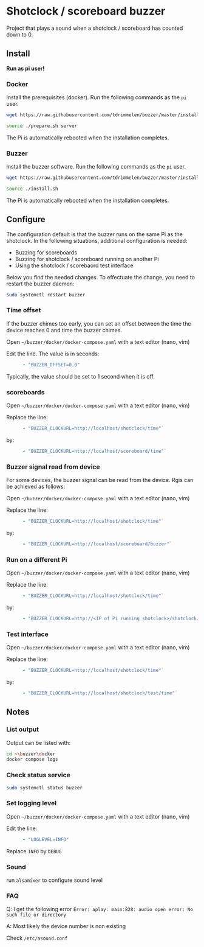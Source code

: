 # Shotclock / scoreboard buzzer

Project that plays a sound when a shotclock / scoreboard has counted down to 0.

## Install

**Run as pi user!**

### Docker

Install the prerequisites (docker). Run the following commands as the `pi` user.

``` bash
wget https://raw.githubusercontent.com/tdrimmelen/buzzer/master/install/prepare.sh

source ./prepare.sh server
```

The Pi is automatically rebooted when the installation completes.

### Buzzer

Install the buzzer software. Run the following commands as the `pi` user.

``` bash
wget https://raw.githubusercontent.com/tdrimmelen/buzzer/master/install/install.sh

source ./install.sh
```

The Pi is automatically rebooted when the installation completes.

## Configure

The configuration default is that the buzzer runs on the same Pi as the shotclock. In the following situations, additional configuration is needed:

- Buzzing for scoreboards
- Buzzing for shotclock / scoreboard running on another Pi
- Using the shotclock / scorebaord test interface

Below you find the needed changes. To effectuate the change, you need to restart the buzzer daemon:

``` bash
sudo systemctl restart buzzer
```

### Time offset

If the buzzer chimes too early, you can set an offset between the time the device reaches 0 and time the buzzer chimes.

Open `~/buzzer/docker/docker-compose.yaml` with a text editor (nano, vim)

Edit the line. The value is in seconds:

``` yaml
      - "BUZZER_OFFSET=0.0"
```

Typically, the value should be set to 1 second when it is off.

### scoreboards

Open `~/buzzer/docker/docker-compose.yaml` with a text editor (nano, vim)

Replace the line:

``` yaml
      - "BUZZER_CLOCKURL=http://localhost/shotclock/time"`
```

by:

``` yaml
      - "BUZZER_CLOCKURL=http://localhost/scoreboard/time"`
```

### Buzzer signal read from device

For some devices, the buzzer signal can be read from the device. Rgis can be achieved as follows:

Open `~/buzzer/docker/docker-compose.yaml` with a text editor (nano, vim)

Replace the line:

``` yaml
      - "BUZZER_CLOCKURL=http://localhost/shotclock/time"`
```

by:

``` yaml
      - "BUZZER_CLOCKURL=http://localhost/scoreboard/buzzer"`
```


### Run on a different Pi

Open `~/buzzer/docker/docker-compose.yaml` with a text editor (nano, vim)

Replace the line:


``` yaml
      - "BUZZER_CLOCKURL=http://localhost/shotclock/time"`
```

by:

``` yaml
      - "BUZZER_CLOCKURL=http://<IP of Pi running shotclock>/shotclock/time"`
```

### Test interface

Open `~/buzzer/docker/docker-compose.yaml` with a text editor (nano, vim)

Replace the line:


``` yaml
      - "BUZZER_CLOCKURL=http://localhost/shotclock/time"`
```

by:

``` yaml
      - "BUZZER_CLOCKURL=http://localhost/shotclock/test/time"`
```

## Notes

### List output

Output can be listed with:

``` bash
cd ~\buzzer\docker
docker compose logs
```

### Check status service

``` bash
sudo systemctl status buzzer
```

### Set logging level

Open `~/buzzer/docker/docker-compose.yaml` with a text editor (nano, vim)

Edit the line:


``` yaml
      - "LOGLEVEL=INFO"
```

Replace `INFO` by `DEBUG`

### Sound

run `alsamixer` to configure sound level

### FAQ

Q: I get the following error `Error: aplay: main:828: audio open error: No such file or directory`

A:
Most likely the device number is non existing

Check `/etc/asound.conf`
